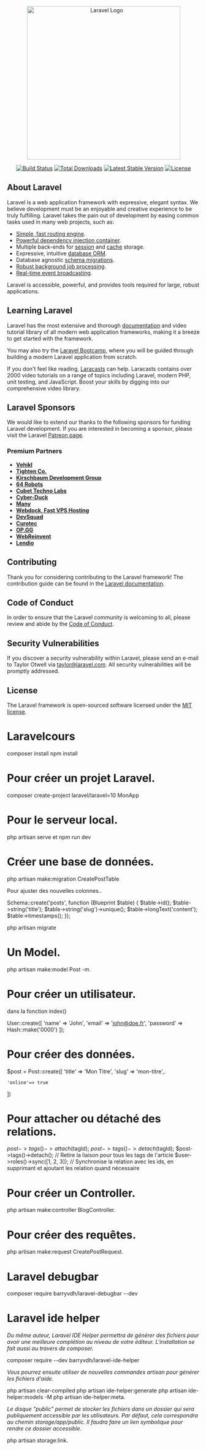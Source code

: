 <p align="center"><a href="https://laravel.com" target="_blank"><img src="https://raw.githubusercontent.com/laravel/art/master/logo-lockup/5%20SVG/2%20CMYK/1%20Full%20Color/laravel-logolockup-cmyk-red.svg" width="400" alt="Laravel Logo"></a></p>

<p align="center">
<a href="https://github.com/laravel/framework/actions"><img src="https://github.com/laravel/framework/workflows/tests/badge.svg" alt="Build Status"></a>
<a href="https://packagist.org/packages/laravel/framework"><img src="https://img.shields.io/packagist/dt/laravel/framework" alt="Total Downloads"></a>
<a href="https://packagist.org/packages/laravel/framework"><img src="https://img.shields.io/packagist/v/laravel/framework" alt="Latest Stable Version"></a>
<a href="https://packagist.org/packages/laravel/framework"><img src="https://img.shields.io/packagist/l/laravel/framework" alt="License"></a>
</p>

## About Laravel

Laravel is a web application framework with expressive, elegant syntax. We believe development must be an enjoyable and
creative experience to be truly fulfilling. Laravel takes the pain out of development by easing common tasks used in
many web projects, such as:

- [Simple, fast routing engine](https://laravel.com/docs/routing).
- [Powerful dependency injection container](https://laravel.com/docs/container).
- Multiple back-ends for [session](https://laravel.com/docs/session) and [cache](https://laravel.com/docs/cache)
  storage.
- Expressive, intuitive [database ORM](https://laravel.com/docs/eloquent).
- Database agnostic [schema migrations](https://laravel.com/docs/migrations).
- [Robust background job processing](https://laravel.com/docs/queues).
- [Real-time event broadcasting](https://laravel.com/docs/broadcasting).

Laravel is accessible, powerful, and provides tools required for large, robust applications.

## Learning Laravel

Laravel has the most extensive and thorough [documentation](https://laravel.com/docs) and video tutorial library of all
modern web application frameworks, making it a breeze to get started with the framework.

You may also try the [Laravel Bootcamp](https://bootcamp.laravel.com), where you will be guided through building a
modern Laravel application from scratch.

If you don't feel like reading, [Laracasts](https://laracasts.com) can help. Laracasts contains over 2000 video
tutorials on a range of topics including Laravel, modern PHP, unit testing, and JavaScript. Boost your skills by digging
into our comprehensive video library.

## Laravel Sponsors

We would like to extend our thanks to the following sponsors for funding Laravel development. If you are interested in
becoming a sponsor, please visit the Laravel [Patreon page](https://patreon.com/taylorotwell).

### Premium Partners

- **[Vehikl](https://vehikl.com/)**
- **[Tighten Co.](https://tighten.co)**
- **[Kirschbaum Development Group](https://kirschbaumdevelopment.com)**
- **[64 Robots](https://64robots.com)**
- **[Cubet Techno Labs](https://cubettech.com)**
- **[Cyber-Duck](https://cyber-duck.co.uk)**
- **[Many](https://www.many.co.uk)**
- **[Webdock, Fast VPS Hosting](https://www.webdock.io/en)**
- **[DevSquad](https://devsquad.com)**
- **[Curotec](https://www.curotec.com/services/technologies/laravel/)**
- **[OP.GG](https://op.gg)**
- **[WebReinvent](https://webreinvent.com/?utm_source=laravel&utm_medium=github&utm_campaign=patreon-sponsors)**
- **[Lendio](https://lendio.com)**

## Contributing

Thank you for considering contributing to the Laravel framework! The contribution guide can be found in
the [Laravel documentation](https://laravel.com/docs/contributions).

## Code of Conduct

In order to ensure that the Laravel community is welcoming to all, please review and abide by
the [Code of Conduct](https://laravel.com/docs/contributions#code-of-conduct).

## Security Vulnerabilities

If you discover a security vulnerability within Laravel, please send an e-mail to Taylor Otwell
via [taylor@laravel.com](mailto:taylor@laravel.com). All security vulnerabilities will be promptly addressed.

## License

The Laravel framework is open-sourced software licensed under the [MIT license](https://opensource.org/licenses/MIT).

# Laravelcours

composer install
npm install

# Pour créer un projet Laravel.

composer create-project laravel/laravel=10 MonApp

# Pour le serveur local.

php artisan serve et npm run dev

# Créer une base de données.

php artisan make:migration CreatePostTable

Pour ajuster des nouvelles colonnes..

Schema::create('posts', function (Blueprint $table) {
$table->id();
$table->string('title');
$table->string('slug')->unique();
$table->longText('content');
$table->timestamps();
});

php artisan migrate

# Un Model.

php artisan make:model Post -m.

# Pour créer un utilisateur.

dans la fonction index()

User::create([
'name' => 'John',
'email' => 'john@doe.fr',
'password' => Hash::make('0000')
]);

# Pour créer des données.

$post = Post::create([
'title' => 'Mon Titre',
'slug' => 'mon-titre',.

    'online'=> true

])

# Pour attacher ou détaché des relations.

$post->tags()->attach($tagId);
$post->tags()->detach($tagId);
$post->tags()->detach(); // Retire la liaison pour tous les tags de l'article
$user->roles()->sync([1, 2, 3]); // Synchronise la relation avec les ids, en supprimant et ajoutant les relation quand
nécessaire

# Pour créer un Controller.

php artisan make:controller BlogController.

# Pour créer des requêtes.

php artisan make:request CreatePostRequest.

# Laravel debugbar

composer require barryvdh/laravel-debugbar --dev

# Laravel ide helper

_Du même auteur, Laravel IDE Helper permettra de générer des fichiers pour avoir une meilleure complétion au niveau de
votre éditeur. L'installation se fait aussi au travers de composer._

composer require --dev barryvdh/laravel-ide-helper

_Vous pourrez ensuite utiliser de nouvelles commandes artisan pour générer les fichiers d'aide._

php artisan clear-compiled
php artisan ide-helper:generate
php artisan ide-helper:models -M
php artisan ide-helper:meta.

_Le disque "public" permet de stocker les fichiers dans un dossier qui sera publiquement accessible par les
utilisateurs.
Par défaut, cela correspondra au chemin storage/app/public. Il faudra faire un lien symbolique pour rendre ce dossier
accessible._

php artisan storage:link.
